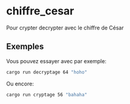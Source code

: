 # chiffre_cesar
Pour crypter decrypter avec le chiffre de César

## Exemples
Vous pouvez essayer avec par exemple:
```bash
cargo run decryptage 64 "hoho"
```
Ou encore:
```bash
cargo run cryptage 56 "bahaha"
```
